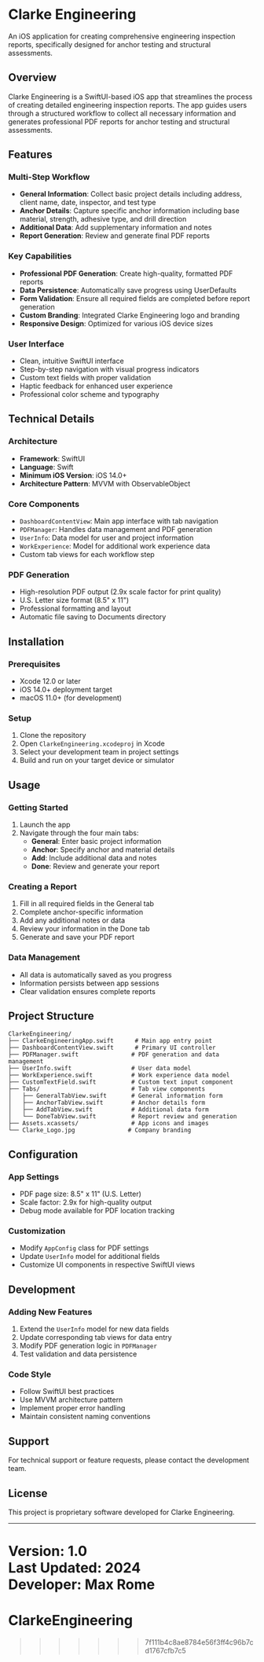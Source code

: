 # Clarke Engineering

An iOS application for creating comprehensive engineering inspection reports, specifically designed for anchor testing and structural assessments.

## Overview

Clarke Engineering is a SwiftUI-based iOS app that streamlines the process of creating detailed engineering inspection reports. The app guides users through a structured workflow to collect all necessary information and generates professional PDF reports for anchor testing and structural assessments.

## Features

### Multi-Step Workflow
- **General Information**: Collect basic project details including address, client name, date, inspector, and test type
- **Anchor Details**: Capture specific anchor information including base material, strength, adhesive type, and drill direction
- **Additional Data**: Add supplementary information and notes
- **Report Generation**: Review and generate final PDF reports

### Key Capabilities
- **Professional PDF Generation**: Create high-quality, formatted PDF reports
- **Data Persistence**: Automatically save progress using UserDefaults
- **Form Validation**: Ensure all required fields are completed before report generation
- **Custom Branding**: Integrated Clarke Engineering logo and branding
- **Responsive Design**: Optimized for various iOS device sizes

### User Interface
- Clean, intuitive SwiftUI interface
- Step-by-step navigation with visual progress indicators
- Custom text fields with proper validation
- Haptic feedback for enhanced user experience
- Professional color scheme and typography

## Technical Details

### Architecture
- **Framework**: SwiftUI
- **Language**: Swift
- **Minimum iOS Version**: iOS 14.0+
- **Architecture Pattern**: MVVM with ObservableObject

### Core Components
- `DashboardContentView`: Main app interface with tab navigation
- `PDFManager`: Handles data management and PDF generation
- `UserInfo`: Data model for user and project information
- `WorkExperience`: Model for additional work experience data
- Custom tab views for each workflow step

### PDF Generation
- High-resolution PDF output (2.9x scale factor for print quality)
- U.S. Letter size format (8.5" x 11")
- Professional formatting and layout
- Automatic file saving to Documents directory

## Installation

### Prerequisites
- Xcode 12.0 or later
- iOS 14.0+ deployment target
- macOS 11.0+ (for development)

### Setup
1. Clone the repository
2. Open `ClarkeEngineering.xcodeproj` in Xcode
3. Select your development team in project settings
4. Build and run on your target device or simulator

## Usage

### Getting Started
1. Launch the app
2. Navigate through the four main tabs:
   - **General**: Enter basic project information
   - **Anchor**: Specify anchor and material details
   - **Add**: Include additional data and notes
   - **Done**: Review and generate your report

### Creating a Report
1. Fill in all required fields in the General tab
2. Complete anchor-specific information
3. Add any additional notes or data
4. Review your information in the Done tab
5. Generate and save your PDF report

### Data Management
- All data is automatically saved as you progress
- Information persists between app sessions
- Clear validation ensures complete reports

## Project Structure

```
ClarkeEngineering/
├── ClarkeEngineeringApp.swift      # Main app entry point
├── DashboardContentView.swift      # Primary UI controller
├── PDFManager.swift               # PDF generation and data management
├── UserInfo.swift                 # User data model
├── WorkExperience.swift           # Work experience data model
├── CustomTextField.swift          # Custom text input component
├── Tabs/                          # Tab view components
│   ├── GeneralTabView.swift       # General information form
│   ├── AnchorTabView.swift        # Anchor details form
│   ├── AddTabView.swift           # Additional data form
│   └── DoneTabView.swift          # Report review and generation
├── Assets.xcassets/               # App icons and images
└── Clarke_Logo.jpg               # Company branding
```

## Configuration

### App Settings
- PDF page size: 8.5" x 11" (U.S. Letter)
- Scale factor: 2.9x for high-quality output
- Debug mode available for PDF location tracking

### Customization
- Modify `AppConfig` class for PDF settings
- Update `UserInfo` model for additional fields
- Customize UI components in respective SwiftUI views

## Development

### Adding New Features
1. Extend the `UserInfo` model for new data fields
2. Update corresponding tab views for data entry
3. Modify PDF generation logic in `PDFManager`
4. Test validation and data persistence

### Code Style
- Follow SwiftUI best practices
- Use MVVM architecture pattern
- Implement proper error handling
- Maintain consistent naming conventions

## Support

For technical support or feature requests, please contact the development team.

## License

This project is proprietary software developed for Clarke Engineering.

---

**Version**: 1.0  
**Last Updated**: 2024  
**Developer**: Max Rome
=======
# ClarkeEngineering
>>>>>>> 7f111b4c8ae8784e56f3ff4c96b7cd1767cfb7c5
